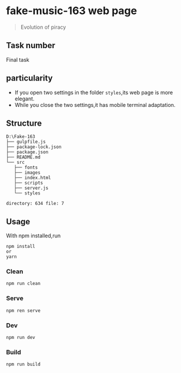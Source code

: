 # fake-music-163 web page

> Evolution of piracy 

## Task number
Final task

## particularity
+ If you open two settings in the folder `styles`,its web page is more elegant.
+ While you close the two settings,it has mobile terminal adaptation.

## Structure
```
D:\Fake-163
├── gulpfile.js
├── package-lock.json
├── package.json
├── README.md
└── src
   ├── fonts
   ├── images
   ├── index.html
   ├── scripts
   ├── server.js
   └── styles

directory: 634 file: 7
```

## Usage
With npm installed,run
```
npm install
or
yarn
```
### Clean
```
npm run clean
```

### Serve
```
npm ren serve
```

### Dev
```
npm run dev
```

### Build
```
npm run build
```
##

